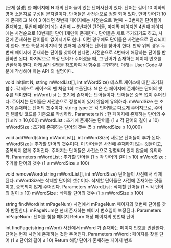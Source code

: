 [문제 설명]
한 페이지에 N 개의 단어들이 있는 단어사전이 있다.
단어는 길이 10 이하의 영어 소문자로 구성된 문자열이다.
단어들은 사전순으로 정렬 되어 있다.
만약 단어가 10개 존재하고 N 이 3 이라면 첫번째 페이지에는 사전순으로 1번째 ~ 3번째인 단어들이 존재하고, 두번째 페이지에는 4번째 ~ 6번째인 단어들, 마지막 페이지인 4번째 페이지에는 사전순으로 10번째인 단어 1개만이 존재한다.
단어들은 새로 추가되기도 하고, 사전에 존재하는 단어들이 없어지기도 한다.
이런 경우에도 단어들은 사전순으로 관리되어야 한다.
또한 특정 페이지의 첫 번째에 존재하는 단어를 찾아야 한다.
만약 위의 경우 두 번째 페이지에 존재하는 단어를 찾아야 한다면, 사전순으로 4번째에 해당하는 단어를 반환하면 된다.
마지막으로 특정 단어가 주어졌을 때, 그 단어가 존재하는 페이지 번호를 반환해야 한다.
아래 API 설명을 참조하여 각 함수를 구현하라.
아래는 User Code 부분에 작성해야 하는 API 의 설명이다.

void init(int N, string mWordList[], int mWordSize)
테스트 케이스에 대한 초기화 함수.
각 테스트 케이스의 맨 처음 1회 호출된다.
N 은 한 페이지에 존재하는 단어의 갯수를 의미한다.
mWordList 는 초기에 존재하는 단어들이다.
단어들은 중복 없이 주어진다.
주어지는 단어들은 사전순으로 정렬되어 있지 않음에 유의하라.
mWordSize 는 초기에 존재하는 단어의 갯수이다.
string type 은 각 언어별로 다르게 주어지므로, 주어진 템플릿 코드를 기준으로 작성하라.
Parameters
N : 한 페이지에 존재하는 단어의 수 (1 ≤ N ≤ 10,000)
  mWordList : 초기에 존재하는 단어들 (1 ≤ 각 단어의 길이 ≤ 10)
  mWordSize : 초기에 존재하는 단어의 갯수 (5 ≤ mWordSize ≤ 10,000)

void addWord(string mWordList[], int mWordSize)
새로운 단어들이 추가 된다.
mWordSize는 추가할 단어의 갯수이다.
이 단어들은 사전에 존재하지 않는 것들이고, 중복되지 않게 주어진다.
주어지는 단어들은 사전순으로 정렬되어 있지 않음에 유의하라.
Parameters
  mWordList : 추가할 단어들 (1 ≤ 각 단어의 길이 ≤ 10)
  mWordSize : 추가할 단어의 갯수 (1 ≤ mWordSize ≤ 100)

void removeWord(string mWordList[], int mWordSize)
단어들이 사전에서 삭제 된다.
mWordSize는 삭제할 단어의 갯수이다.
삭제할 단어들은 사전에 존재하는 것들이고, 중복되지 않게 주어진다.
Parameters
  mWordList : 삭제할 단어들 (1 ≤ 각 단어의 길이 ≤ 10)
  mWordSize : 삭제할 단어의 갯수 (1 ≤ mWordSize ≤ 100)

string findWord(int mPageNum)
사전에서 mPageNum 페이지의 첫번째 단어를 찾아 반환한다.
mPageNum은 현재 존재하는 페이지 번호임이 보장된다.
Parameters
  mPageNum : 단어를 찾을 페이지
Return
  해당 페이지의 첫번째 단어

int findPage(string mWord)
사전에서 mWord 가 존재하는 페이지 번호를 반환한다.
단어는 현재 사전에 존재하는 것만 주어진다.
Parameters
  mWord : 페이지를 찾을 단어 (1 ≤ 단어의 길이 ≤ 10)
Return
  해당 단어가 존재하는 페이지 번호

